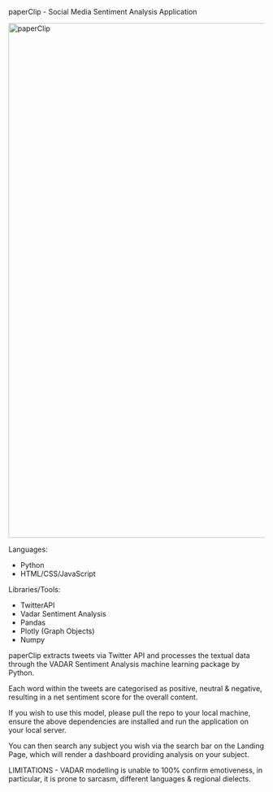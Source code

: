 paperClip - Social Media Sentiment Analysis Application 

<img width="1014" alt="paperClip" src="https://user-images.githubusercontent.com/89555148/141241980-24702036-83ec-47b5-a508-c43f5bbbd48e.png">

Languages:
- Python 
- HTML/CSS/JavaScript 

Libraries/Tools:
- TwitterAPI
- Vadar Sentiment Analysis 
- Pandas
- Plotly (Graph Objects) 
- Numpy 

paperClip extracts tweets via Twitter API and processes the textual data through the VADAR Sentiment Analysis machine learning package by Python. 

Each word within the tweets are categorised as positive, neutral & negative, resulting in a net sentiment score for the overall content. 

If you wish to use this model, please pull the repo to your local machine, ensure the above dependencies are installed and run the application on your local server. 

You can then search any subject you wish via the search bar on the Landing Page, which will render a dashboard providing analysis on your subject. 

LIMITATIONS - VADAR modelling is unable to 100% confirm emotiveness, in particular, it is prone to sarcasm, different languages & regional dielects. 


